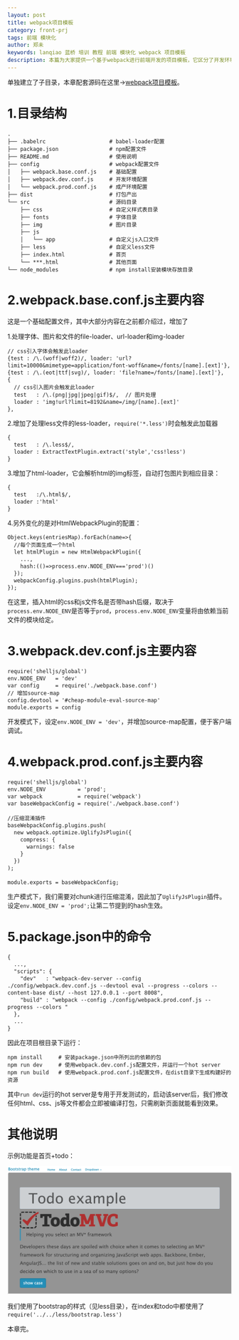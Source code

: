 ```yaml
---
layout: post
title: webpack项目模板
category: front-prj
tags: 前端 模块化 
author: 郑未
keywords: lanqiao 蓝桥 培训 教程 前端 模块化 webpack 项目模板
description: 本篇为大家提供一个基于webpack进行前端开发的项目模板，它区分了开发环境和生成环境，考虑了日常前端开发所需的基本配置。这个环境支持es6、less等最新语法，要扩展可以自行增加loader和插件。
---
```


<p class="text-danger">

单独建立了子目录，本章配套源码在这里→<a href="https://coding.net/u/lanqiao/p/frontAdvance/git/tree/master/webpackTemplate">webpack项目模板</a>。
</p>

# 1.目录结构

    .
    ├── .babelrc                    # babel-loader配置
    ├── package.json                # npm配置文件
    ├── README.md                   # 使用说明
    ├── config                      # webpack配置文件
    │   ├── webpack.base.conf.js    # 基础配置
    │   ├── webpack.dev.conf.js     # 开发环境配置
    │   └── webpack.prod.conf.js    # 成产环境配置
    ├── dist                        # 打包产出
    └── src                         # 源码目录
        ├── css                     # 自定义样式表目录
        ├── fonts                   # 字体目录
        ├── img                     # 图片目录
        ├── js
        │   └── app                 # 自定义js入口文件
        ├── less                    # 自定义less文件
        ├── index.html              # 首页
        └── ***.html                # 其他页面
    └── node_modules                # npm install安装模块存放目录

# 2.webpack.base.conf.js主要内容

这是一个基础配置文件，其中大部分内容在之前都介绍过，增加了

1.处理字体、图片和文件的file-loader、url-loader和img-loader

    // css引入字体会触发此loader
    {test : /\.(woff|woff2)/, loader: 'url?limit=10000&mimetype=application/font-woff&name=/fonts/[name].[ext]'},
    {test : /\.(eot|ttf|svg)/, loader: 'file?name=/fonts/[name].[ext]'},
    {
      // css引入图片会触发此loader
      test   : /\.(png|jpg|jpeg|gif)$/,  // 图片处理
      loader : 'img!url?limit=8192&name=/img/[name].[ext]'
    },

2.增加了处理less文件的less-loader，`require('*.less')`时会触发此加载器

    {
      test   : /\.less$/,  
      loader : ExtractTextPlugin.extract('style','css!less') 
    }

3.增加了html-loader，它会解析html的img标签，自动打包图片到相应目录：

    {
      test   :/\.html$/,
      loader :'html'
    }

4.另外变化的是对HtmlWebpackPlugin的配置：

    Object.keys(entriesMap).forEach(name=>{
      //每个页面生成一个html
      let htmlPlugin = new HtmlWebpackPlugin({
        ...,
        hash:(()=>process.env.NODE_ENV==='prod')()
      });
      webpackConfig.plugins.push(htmlPlugin);
    });

在这里，插入html的css和js文件名是否带hash后缀，取决于`process.env.NODE_ENV`是否等于`prod`，`process.env.NODE_ENV`变量将由依赖当前文件的模块给定。

# 3.webpack.dev.conf.js主要内容

    require('shelljs/global')
    env.NODE_ENV   = 'dev'
    var config     = require('./webpack.base.conf')
    // 增加source-map
    config.devtool = '#cheap-module-eval-source-map'
    module.exports = config

开发模式下，设定`env.NODE_ENV = 'dev'`，并增加source-map配置，便于客户端调试。

# 4.webpack.prod.conf.js主要内容

    require('shelljs/global')
    env.NODE_ENV          = 'prod';
    var webpack           = require('webpack')
    var baseWebpackConfig = require('./webpack.base.conf')

    //压缩混淆插件
    baseWebpackConfig.plugins.push(
      new webpack.optimize.UglifyJsPlugin({
        compress: {
          warnings: false
        }
      })
    );

    module.exports = baseWebpackConfig;

生产模式下，我们需要对chunk进行压缩混淆，因此加了`UglifyJsPlugin`插件。
设定`env.NODE_ENV = 'prod';`让第二节提到的hash生效。

# 5.package.json中的命令

    {
      ...,
      "scripts": {
        "dev"   : "webpack-dev-server --config ./config/webpack.dev.conf.js --devtool eval --progress --colors --content-base dist/ --host 127.0.0.1 --port 8008",
        "build" : "webpack --config ./config/webpack.prod.conf.js --progress --colors "        
      },
      ...
    }

因此在项目根目录下运行：

    npm install     # 安装package.json中所列出的依赖的包
    npm run dev     # 使用webpack.dev.conf.js配置文件，并运行一个hot server
    npm run build   # 使用webpack.prod.conf.js配置文件，在dist目录下生成构建好的资源

其中`run dev`运行的hot server是专用于开发测试的，启动该server后，我们修改任何html、css、js等文件都会立即被编译打包，只需刷新页面就能看到效果。

# 其他说明

示例功能是首页+todo：

![5.1](/public/img/front-advance/5.1.png)

我们使用了bootstrap的样式（见less目录），在index和todo中都使用了`require('../../less/bootstrap.less')`

本章完。
